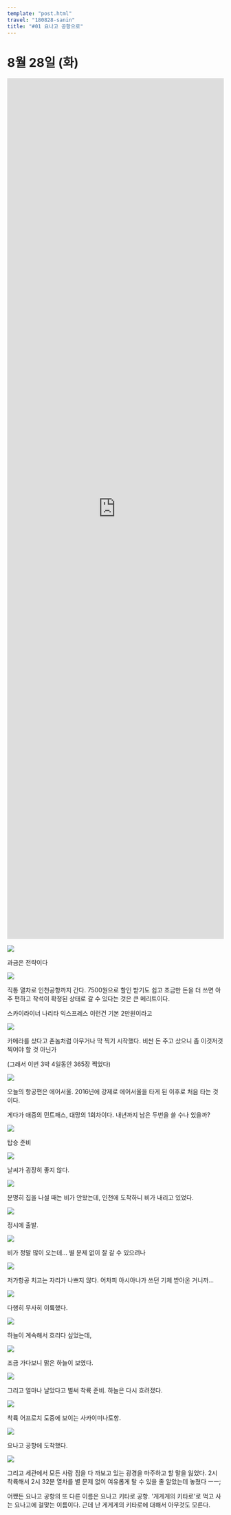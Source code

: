 ```yaml
---
template: "post.html"
travel: "180828-sanin"
title: "#01 요나고 공항으로"
---
```


# 8월 28일 (화)

<iframe src="https://www.google.com/maps/embed?pb=!1m18!1m12!1m3!1d36747.78211408013!2d133.20271683094288!3d35.502405348914735!2m3!1f0!2f0!3f0!3m2!1i1024!2i768!4f13.1!3m3!1m2!1s0x3556ff44bdceaa5f%3A0x9f0e4c775096a2b1!2z66-47Zi4IOu5hO2WieyepQ!5e0!3m2!1sko!2skr!4v1535899821794" style="width: 100%; height: 50vh; border: 0" frameborder="0" allowfullscreen></iframe>

![](/180828-sanin/01_01.jpg)

과금은 전략이다

![](/180828-sanin/01_02.jpg)

직통 열차로 인천공항까지 간다.
7500원으로 할인 받기도 쉽고 조금만 돈을 더 쓰면 아주 편하고 착석이 확정된 상태로 갈 수 있다는 것은 큰 메리트이다.

스카이라이너 나리타 익스프레스 이런건 기본 2만원이라고

![](/180828-sanin/01_03.jpg)

카메라를 샀다고 촌놈처럼 아무거나 막 찍기 시작했다.
비싼 돈 주고 샀으니 좀 이것저것 찍어야 할 것 아닌가

(그래서 이번 3박 4일동안 365장 찍었다)

![](/180828-sanin/01_07.jpg)

오늘의 항공편은 에어서울.
2016년에 강제로 에어서울을 타게 된 이후로 처음 타는 것이다.

게다가 애증의 민트패스, 대망의 1회차이다.
내년까지 남은 두번을 쓸 수나 있을까?

![](/180828-sanin/01_04.jpg)

탑승 준비

![](/180828-sanin/01_05.jpg)

날씨가 굉장히 좋지 않다.

![](/180828-sanin/01_06.jpg)

분명히 집을 나설 때는 비가 안왔는데, 인천에 도착하니 비가 내리고 있었다.

![](/180828-sanin/01_08.jpg)

정시에 출발.

![](/180828-sanin/01_09.jpg)

비가 정말 많이 오는데...
별 문제 없이 잘 갈 수 있으려나

![](/180828-sanin/01_10.jpg)

저가항공 치고는 자리가 나쁘지 않다.
어차피 아시아나가 쓰던 기체 받아온 거니까...

![](/180828-sanin/01_11.jpg)

다행히 무사히 이륙했다.

![](/180828-sanin/01_12.jpg)

하늘이 계속해서 흐리다 싶었는데,

![](/180828-sanin/01_13.jpg)

조금 가다보니 맑은 하늘이 보였다.

![](/180828-sanin/01_14.jpg)

그리고 얼마나 날았다고 벌써 착륙 준비.
하늘은 다시 흐려졌다.

![](/180828-sanin/01_15.jpg)

착륙 어프로치 도중에 보이는 사카이미나토항.

![](/180828-sanin/01_16.jpg)

요나고 공항에 도착했다.


![](/180828-sanin/01_17.jpg)

그리고 세관에서 모든 사람 짐을 다 까보고 있는 광경을 마주하고 할 말을 잃었다.
2시 착륙해서 2시 32분 열차를 별 문제 없이 여유롭게 탈 수 있을 줄 알았는데 놓쳤다 ㅡㅡ;

어쨌든 요나고 공항의 또 다른 이름은 요나고 키타로 공항.
'게게게의 키타로'로 먹고 사는 요나고에 걸맞는 이름이다.
근데 난 게게게의 키타로에 대해서 아무것도 모른다.
